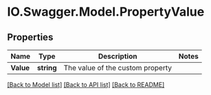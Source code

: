 # IO.Swagger.Model.PropertyValue
## Properties

Name | Type | Description | Notes
------------ | ------------- | ------------- | -------------
**Value** | **string** | The value of the custom property | 

[[Back to Model list]](../README.md#documentation-for-models) [[Back to API list]](../README.md#documentation-for-api-endpoints) [[Back to README]](../README.md)

